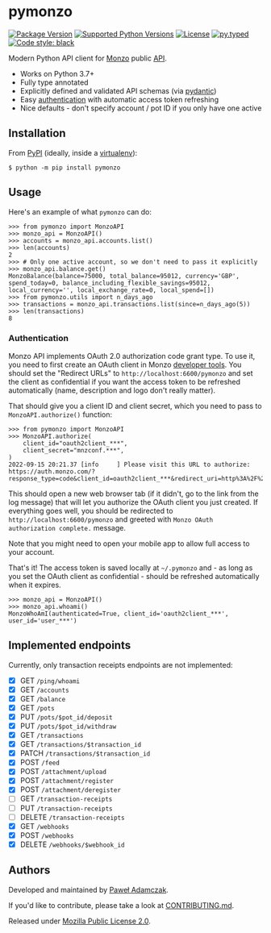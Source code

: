 # pymonzo
[![Package Version](https://img.shields.io/pypi/v/pymonzo)][pypi pymonzo]
[![Supported Python Versions](https://img.shields.io/pypi/pyversions/pymonzo)][pypi pymonzo]
[![License](https://img.shields.io/pypi/l/pymonzo)][license]
[![py.typed](https://img.shields.io/badge/py-typed-green)][rickyroll]
[![Code style: black](https://img.shields.io/badge/code%20style-black-000000.svg)][black]

Modern Python API client for [Monzo][monzo] public [API][monzo docs].

- Works on Python 3.7+
- Fully type annotated
- Explicitly defined and validated API schemas (via [pydantic])
- Easy [authentication](#authentication) with automatic access token refreshing
- Nice defaults - don't specify account / pot ID if you only have one active

## Installation
From [PyPI][pypi] (ideally, inside a [virtualenv]):

```console
$ python -m pip install pymonzo
```

## Usage
Here's an example of what `pymonzo` can do:

```pycon
>>> from pymonzo import MonzoAPI
>>> monzo_api = MonzoAPI()
>>> accounts = monzo_api.accounts.list()
>>> len(accounts)
2
>>> # Only one active account, so we don't need to pass it explicitly
>>> monzo_api.balance.get()
MonzoBalance(balance=75000, total_balance=95012, currency='GBP', spend_today=0, balance_including_flexible_savings=95012, local_currency='', local_exchange_rate=0, local_spend=[])
>>> from pymonzo.utils import n_days_ago
>>> transactions = monzo_api.transactions.list(since=n_days_ago(5))
>>> len(transactions)
8
```

### Authentication
Monzo API implements OAuth 2.0 authorization code grant type. To use it, you need
to first create an OAuth client in Monzo [developer tools][monzo developer tools].
You should set the "Redirect URLs" to `http://localhost:6600/pymonzo` and set the
client as confidential if you want the access token to be refreshed automatically
(name, description and logo don't really matter).

That should give you a client ID and client secret, which you need to pass to
`MonzoAPI.authorize()` function:

```pycon
>>> from pymonzo import MonzoAPI
>>> MonzoAPI.authorize(
    client_id="oauth2client_***",
    client_secret="mnzconf.***",
)
2022-09-15 20:21.37 [info     ] Please visit this URL to authorize: https://auth.monzo.com/?response_type=code&client_id=oauth2client_***&redirect_uri=http%3A%2F%2Flocalhost%3A6600%2Fpymonzo&state=PY5VAKZwwrdOz8qyzzEojb90vFp78S
```

This should open a new web browser tab (if it didn't, go to the link from the
log message) that will let you authorize the OAuth client you just created. If
everything goes well, you should be redirected to `http://localhost:6600/pymonzo`
and greeted with `Monzo OAuth authorization complete.` message.

Note that you might need to open your mobile app to allow full access to your account.

That's it! The access token is saved locally at `~/.pymonzo` and - as long as you set
the OAuth client as confidential - should be refreshed automatically when it expires.

```pycon
>>> monzo_api = MonzoAPI()
>>> monzo_api.whoami()
MonzoWhoAmI(authenticated=True, client_id='oauth2client_***', user_id='user_***')
```

## Implemented endpoints
Currently, only transaction receipts endpoints are not implemented:

- [x] GET `/ping/whoami`
- [x] GET `/accounts`
- [x] GET `/balance`
- [x] GET `/pots`
- [x] PUT `/pots/$pot_id/deposit`
- [x] PUT `/pots/$pot_id/withdraw`
- [x] GET `/transactions`
- [x] GET `/transactions/$transaction_id`
- [x] PATCH `/transactions/$transaction_id`
- [x] POST `/feed`
- [x] POST `/attachment/upload`
- [x] POST `/attachment/register`
- [x] POST `/attachment/deregister`
- [ ] GET `/transaction-receipts`
- [ ] PUT `/transaction-receipts`
- [ ] DELETE `/transaction-receipts`
- [x] GET `/webhooks`
- [x] POST `/webhooks`
- [x] DELETE `/webhooks/$webhook_id`

## Authors
Developed and maintained by [Paweł Adamczak][pawelad].

If you'd like to contribute, please take a look at [CONTRIBUTING.md][contributing].

Released under [Mozilla Public License 2.0][license].


[black]: https://github.com/psf/black
[contributing]: ./CONTRIBUTING.md
[github pymonzo]: https://github.com/pawelad/pymonzo
[license]: ./LICENSE
[monzo]: https://monzo.com/
[monzo developer tools]: https://developers.monzo.com/
[monzo docs]: https://docs.monzo.com/
[pawelad]: https://pawelad.me/
[pydantic]: https://github.com/pydantic/pydantic
[pypi]: https://pypi.org/
[pypi pymonzo]: https://pypi.org/project/pymonzo/
[rickyroll]: https://www.youtube.com/watch?v=I6OXjnBIW-4&t=15s
[virtualenv]: https://packaging.python.org/en/latest/guides/installing-using-pip-and-virtual-environments/
